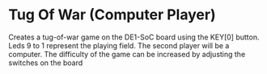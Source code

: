 # Tug Of War (Computer Player)

Creates a tug-of-war game on the DE1-SoC board using the KEY[0] button. Leds 9 to 1 represent the playing field. The second player will be a computer. The difficulty of the game can be increased by adjusting the switches on the board
